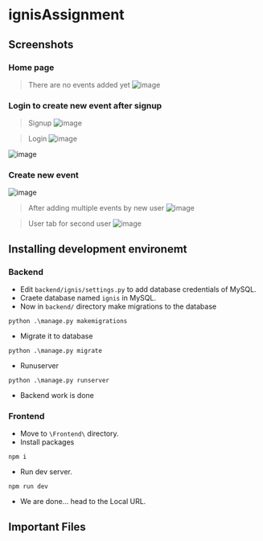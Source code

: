 # ignisAssignment

## Screenshots

### Home page
> There are no events added yet
![image](https://github.com/divu050704/ignisAssignment/assets/70474633/d4974548-015a-461c-a251-7d55f7e827e8)

### Login to create new event after signup
> Signup
![image](https://github.com/divu050704/ignisAssignment/assets/70474633/e8494350-59e4-430f-9f32-adc1c89fa3ab)

> Login
![image](https://github.com/divu050704/ignisAssignment/assets/70474633/ebaa9e27-a2b9-435f-8542-c522b8c42348)

![image](https://github.com/divu050704/ignisAssignment/assets/70474633/5611d2b8-eaa7-49c7-85b4-8dd46856c0d2)

### Create new event

![image](https://github.com/divu050704/ignisAssignment/assets/70474633/479b7adb-2f85-4cf8-a788-779df326fd68)
> After adding multiple events by new user
![image](https://github.com/divu050704/ignisAssignment/assets/70474633/9a6b28c3-d25f-46b1-a297-bac564cce3a0)

> User tab for second user 
![image](https://github.com/divu050704/ignisAssignment/assets/70474633/b44e4c99-836b-4b35-92d6-604013b49fce)



## Installing development environemt
### Backend
- Edit `backend/ignis/settings.py` to add database credentials of MySQL.
- Craete database named `ignis` in MySQL.
- Now in `backend/` directory make migrations to the database
```console
python .\manage.py makemigrations 
```

- Migrate it to database
```console
python .\manage.py migrate
```

- Runuserver
```console
python .\manage.py runserver
```

- Backend work is done

### Frontend

- Move to `\Frontend\` directory.
- Install packages
```console
npm i
```
- Run dev server.
```console
npm run dev
```
- We are done... head to the Local URL.


## Important Files

### 
